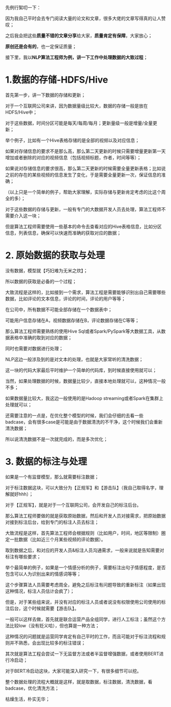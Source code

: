 先例行絮叨一下：

因为我自己平时会去专门阅读大量的论文和文章，很多大佬的文章写得真的让人赞叹；

之后我会把这些**质量不错的文章分享**给大家，**质量肯定有保障**，大家放心；

**原创还是会有的**，也一定保证质量；

接下里，我以**NLP算法工程师为例，讲一下工作中处理数据的大致过程**；

# 1.数据的存储-HDFS/Hive

首先第一步，讲一下数据的存储和更新；

对于一个互联网公司来讲，因为数据量级比较大，数据的存储一般是放在HDFS/Hive中；

对于这些数据，时间分区可能是每天/每周/每月；更新量级一般是增量/全量更新；

举个例子，比如有一个Hive表格存储的是全部的视频以及对应信息；

如果对存储信息的要求不是那么高，那么第二天更新的时候只需要增量更新第一天增加或者删除的对应的视频信息（包括视频标题，作者，时间等等）；

如果说对存储信息的要求很高，那么第二天更新的时候需要全量更新表格；比如说之前的存在的某些视频的信息发生了变化，于是需要全量更新一次，保证信息的准确；

（以上只是一个简单的例子，帮助大家理解，实际存储与更新肯定考虑的比这个周全的多）；

对于这些数据的存储与更新，一般有专门的大数据开发人员去处理，算法工程师不需要介入这一块；

但是算法工程师需要使用一些基本的命令去查看对应的Hive表格信息，比如分区信息，列表信息，确保可以快速而准确的获取对应的数据；

# 2. 原始数据的获取与处理

没有数据，模型就【巧妇难为无米之炊】；

所以数据的获取是必备的一个过程；

大致流程是这样的，比如接到一个需求，算法工程是需要能够识别出自己需要哪些数据，比如评论的文本信息，评论的时间，评论的用户等等；

在公司中，所有数据不可能全部存储在一个数据表中；

可能用户信息存储在A，视频数据存储在B，评论数据存储在C等等；

那么算法工程师需要熟练的使用Hive Sql或者Spark/PySpark等大数据工具，从数据表格中准确的取到对应的数据；

同时也需要对数据进行处理；

NLP这边一般涉及到的是对文本的处理，也就是大家常听的清洗数据；

这一块的代码大家最后平时维护一个简单的代码库，到时候直接使用就可以；

当然，如果处理数据的时候，数据量比较少，直接本地处理就可以，这种情况一般不多；

如果数据量比较大，我这边一般使用的是Hadoop streaming或者Spark在集群上处理就可以；

还需要注意的一点是，在优化整个模型的时候，我们会仔细的去看一些badcase，会有很多case是可能是由于数据清洗的不干净，这个时候我们会重新清洗数据；

所以说清洗数据不是一次就完成的，而是多次优化；

# 3. 数据的标注与处理

如果是一个有监督模型，那么就需要标注数据；

对于标注数据这块，可以大致分为【正规军】和【游击队】（我自己取得名字，理解就好hhh）；

对于【正规军】，就是对于一个互联网公司，会开发自己的标注后台。

那么算法工程师要做的就是获取原始数据，然后和开发人员对接需求，把原始数据对接到标注后台，给到专门的标注人员去标注；

大致流程是这样，首先算法工程师会根据规则（比如用户，时间，地区等限制）圈定一批数据（比如近三个月某些视频的评论数据）。

取到数据之后，和对应的开发人员&标注人员沟通需求，一般来说就是告知需要对标注有哪些要求；

举个最简单的例子，如果是一个情感分析的例子，需要标注出句子情感程度，是否包含可以人为识别出来的情感词等等；

这个步骤算法人员需要考虑周全，避免之后标注有问题导致的重新标注（如果出现这种情况，标注人员估计会疯了）；

但是，对于某些组来说，并没有对应的标注人员或者说没有权限使用公司使用的标注后台，这个时候就需要【游击队】。

一般可以这样去做，首先就是联合运营产品全组同学，进行人工标注；虽然这个方法比较low（没有贬义哈），但也算是一种方法；

这种情况的问题就是运营同学肯定有自己平时的工作，而且可能对于标注流程和规则并不熟悉，会出现比较多的标注错误；

其次就是算法工程会尝试一下无监督方法或者半监督增强数据，或者使用BERT进行冷启动；

对于BERT冷启动这块，大家可能深入研究一下，有很多细节可以挖。

整个数据处理的流程大概就是这样，就是取数据，标注数据，清洗数据，看badcase，优化清洗方法；

枯燥生活，朴实无华；